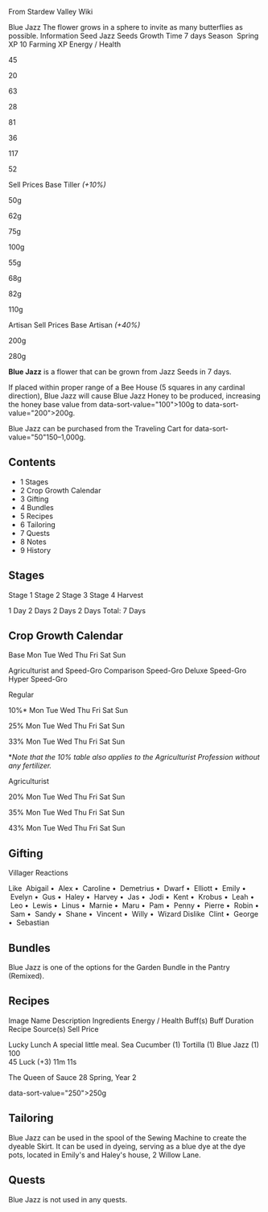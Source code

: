 From Stardew Valley Wiki

Blue Jazz The flower grows in a sphere to invite as many butterflies as possible. Information Seed Jazz Seeds Growth Time 7 days Season  Spring XP 10 Farming XP Energy / Health

45

20

63

28

81

36

117

52

Sell Prices Base Tiller *(+10%)*

50g

62g

75g

100g

55g

68g

82g

110g

Artisan Sell Prices Base Artisan *(+40%)*

200g

280g

**Blue Jazz** is a flower that can be grown from Jazz Seeds in 7 days.

If placed within proper range of a Bee House (5 squares in any cardinal direction), Blue Jazz will cause Blue Jazz Honey to be produced, increasing the honey base value from data-sort-value="100"&gt;100g to data-sort-value="200"&gt;200g.

Blue Jazz can be purchased from the Traveling Cart for data-sort-value="50"150–1,000g.

## Contents

- 1 Stages
- 2 Crop Growth Calendar
- 3 Gifting
- 4 Bundles
- 5 Recipes
- 6 Tailoring
- 7 Quests
- 8 Notes
- 9 History

## Stages

Stage 1 Stage 2 Stage 3 Stage 4 Harvest

1 Day 2 Days 2 Days 2 Days Total: 7 Days

## Crop Growth Calendar

Base Mon Tue Wed Thu Fri Sat Sun

Agriculturist and Speed-Gro Comparison Speed-Gro Deluxe Speed-Gro Hyper Speed-Gro

Regular

10%* Mon Tue Wed Thu Fri Sat Sun

25% Mon Tue Wed Thu Fri Sat Sun

33% Mon Tue Wed Thu Fri Sat Sun

\**Note that the 10% table also applies to the Agriculturist Profession without any fertilizer.*

Agriculturist

20% Mon Tue Wed Thu Fri Sat Sun

35% Mon Tue Wed Thu Fri Sat Sun

43% Mon Tue Wed Thu Fri Sat Sun

## Gifting

Villager Reactions

Like  Abigail •  Alex •  Caroline •  Demetrius •  Dwarf •  Elliott •  Emily •  Evelyn •  Gus •  Haley •  Harvey •  Jas •  Jodi •  Kent •  Krobus •  Leah •  Leo •  Lewis •  Linus •  Marnie •  Maru •  Pam •  Penny •  Pierre •  Robin •  Sam •  Sandy •  Shane •  Vincent •  Willy •  Wizard Dislike  Clint •  George •  Sebastian

## Bundles

Blue Jazz is one of the options for the Garden Bundle in the Pantry (Remixed).

## Recipes

Image Name Description Ingredients Energy / Health Buff(s) Buff Duration Recipe Source(s) Sell Price

Lucky Lunch A special little meal. Sea Cucumber (1) Tortilla (1) Blue Jazz (1) 100  
45 Luck (+3) 11m 11s

The Queen of Sauce 28 Spring, Year 2

data-sort-value="250"&gt;250g

## Tailoring

Blue Jazz can be used in the spool of the Sewing Machine to create the dyeable Skirt. It can be used in dyeing, serving as a blue dye at the dye pots, located in Emily's and Haley's house, 2 Willow Lane.

## Quests

Blue Jazz is not used in any quests.